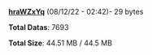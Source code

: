 [**hraWZxYq**](/data/hraWZxYq.txt) (08/12/22 - 02:42)- 29 bytes

**Total Datas**: 7693

**Total Size**: 44.51 MB / 44.5 MB